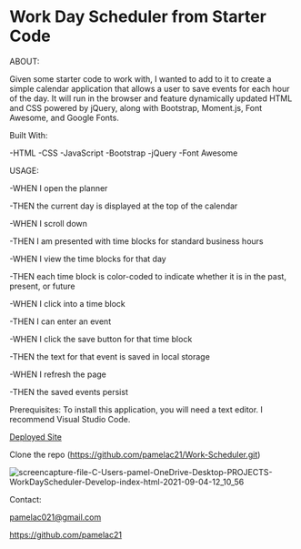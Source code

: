 # Work Day Scheduler from Starter Code

ABOUT:

Given some starter code to work with, I wanted to add to it to create a simple calendar application that allows a user to save events for each hour of the day.
It will run in the browser and feature dynamically updated HTML and CSS powered by jQuery, along with Bootstrap, Moment.js, Font Awesome, and Google Fonts.

Built With: 

-HTML 
-CSS 
-JavaScript
-Bootstrap
-jQuery
-Font Awesome

USAGE:

-WHEN I open the planner 

-THEN the current day is displayed at the top of the calendar 

-WHEN I scroll down 

-THEN I am presented with time blocks for standard business hours

-WHEN I view the time blocks for that day

-THEN each time block is color-coded to indicate whether it is in the past, present, or future

-WHEN I click into a time block

-THEN I can enter an event

-WHEN I click the save button for that time block

-THEN the text for that event is saved in local storage

-WHEN I refresh the page

-THEN the saved events persist


Prerequisites: To install this application, you will need a text editor. I recommend Visual Studio Code.

[Deployed Site](https://pamelac21.github.io/Work-Scheduler/)

Clone the repo (https://github.com/pamelac21/Work-Scheduler.git)


![screencapture-file-C-Users-pamel-OneDrive-Desktop-PROJECTS-WorkDayScheduler-Develop-index-html-2021-09-04-12_10_56](https://user-images.githubusercontent.com/87335354/132101164-6442102d-7c00-44d3-8cee-b9b89a4fbe64.png)


Contact:

pamelac021@gmail.com

https://github.com/pamelac21
